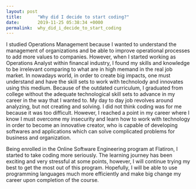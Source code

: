 ```yaml
---
layout: post
title:      "Why did I decide to start coding?"
date:       2019-11-25 05:38:34 +0000
permalink:  why_did_i_decide_to_start_coding
---
```


I studied Operations Management because I wanted to understand the management of organizations and be able to improve operational processes to add more values to companies. However, when I started working as Operations Analyst within financal industry, I found my skills and knowledge to be irrelevant comparing to what are in high memand in the real job market. In nowadays world, in order to create big impacts, one must understand and have the skill sets to work with technolody and innovates using this medium. Because of the outdated curriculum, I graduated from college without the adequate technological skill sets to advance in my career in the way that I wanted to. My day to day job revolves around analyzing, but not creating and solving. I did not think coding was for me because it was too difficult. However, I reached a point in my career where I know I must overcome my insecurity and learn how to work with technology in order to become an innovative creator, who is capable of developing softwares and applications which can solve complicated problems for business and organization. 

Being enrolled in the Online Software Engineering program at Flatiron, I started to take coding more seriously. The learning journey has been exciting and very stressful at some points, however, I will continue trying my best to get the most out of this program. Hopefully, I will be able to use programming languages much more efficiently and make big change my career upon completion of the course.


